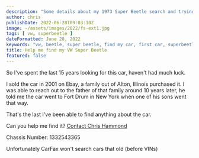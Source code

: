 ```yaml
---
description: "Some details about my 1973 Super Beetle search and trying to find the car"
author: chris
publishDate: 2022-06-28T09:03:10Z
image: ~/assets/images/2022/fs-ext1.jpg
tags: [ vw, superbeetle ]
dateFormatted: June 28, 2022
keywords: "vw, beetle, super beetle, find my car, first car, superbeetle, volkswagen"
title: Help me find my VW Super Beetle
featured: false
---
```


So I've spent the last 15 years looking for this car, haven't had much luck.

I sold the car in 2001 on Ebay, a family out of Alton, Illinois purchased it. I was able to reach out to the father of that family around 10 years later, he told me the car went to Fort Drum in New York when one of his sons went that way.

That's the last I've been able to find anything about the car. 

Can you help me find it? [Contact Chris Hammond](https://www.chrishammond.com/Contact)

Chassis Number: 1332543365

Unfortunately CarFax won't search cars that old (before VINs)
